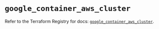 # `google_container_aws_cluster`

Refer to the Terraform Registry for docs: [`google_container_aws_cluster`](https://registry.terraform.io/providers/hashicorp/google/6.18.1/docs/resources/container_aws_cluster).
